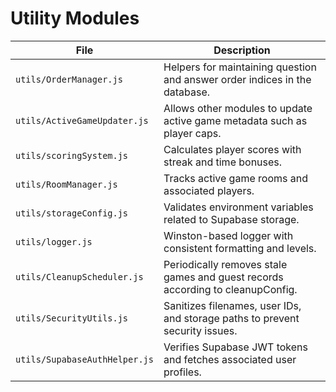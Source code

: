 # Utility Modules

| File | Description |
| --- | --- |
| `utils/OrderManager.js` | Helpers for maintaining question and answer order indices in the database. |
| `utils/ActiveGameUpdater.js` | Allows other modules to update active game metadata such as player caps. |
| `utils/scoringSystem.js` | Calculates player scores with streak and time bonuses. |
| `utils/RoomManager.js` | Tracks active game rooms and associated players. |
| `utils/storageConfig.js` | Validates environment variables related to Supabase storage. |
| `utils/logger.js` | Winston-based logger with consistent formatting and levels. |
| `utils/CleanupScheduler.js` | Periodically removes stale games and guest records according to cleanupConfig. |
| `utils/SecurityUtils.js` | Sanitizes filenames, user IDs, and storage paths to prevent security issues. |
| `utils/SupabaseAuthHelper.js` | Verifies Supabase JWT tokens and fetches associated user profiles. |
